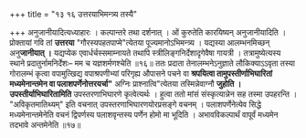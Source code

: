 +++
title = "१३ १६ उत्तरयाभिमन्त्र्य तस्यै"

+++
अनुजानीयादित्यध्याहारः ।
कल्पान्तरे तथा दर्शनात् ।
ओं कुरुतेति कारयिष्यन् अनुजानीयादिति ।
प्रोक्तायां गवि तां **उत्तरया** "गौरस्यपहतपाप्मे"त्येतया पूज्यमानोऽभिमन्त्र्य ।
यद्यस्या आलम्भनमिच्छन् अनु**जानीयात् ।**
यद्यप्येक एवार्धर्चस्समाम्नायते तथापि स्त्रीलिङ्गनिर्देशादृगेवैषा गायत्री ।
तत्रामुष्येत्यस्य स्थाने प्रदातुर्नामनिर्देशः– मम च यज्ञशर्मणश्चेति ॥१६॥
ततः प्रदाता तेनालम्भनेऽनुज्ञाते लौकिक्याऽऽवृता तस्या गोरालम्भं कृत्वा वपामुत्खिद्य वपाश्रपणीभ्यां परिगृह्य औपासने पचने वा
**श्रपयित्वा तामुपस्तीर्णाभिघारितां मध्यमेनान्तमेन वा पलाशपर्णेनोत्तरयर्चा"** अग्निः प्राश्नात्वि"त्येतया तस्मिन्नेवाग्नौ **जुहोति ।**
**उपस्तीर्याभिघारितामिति** उपस्तरणाभिघारणे कृत्वेत्यर्थः ।
हुत्वा ततो मांसं संस्कृत्यान्नेन सह तस्मा उपहरन्ति ।
"अविकृतमातिथ्यम्" इति वचनात् उपस्तरणाभिघारणयोरप्रसङ्गे वचनम् ।
पलाशपर्णेनेत्येव सिद्धे मध्यमेनान्तमेनेति वचनं द्विपर्णस्य पलाशवृन्तस्य पर्णेन होमो मा भूदिति ।
अभावविकल्पार्थं वापूर्वं मध्यमेन तदभावे अन्तमेनेति ॥१७॥

